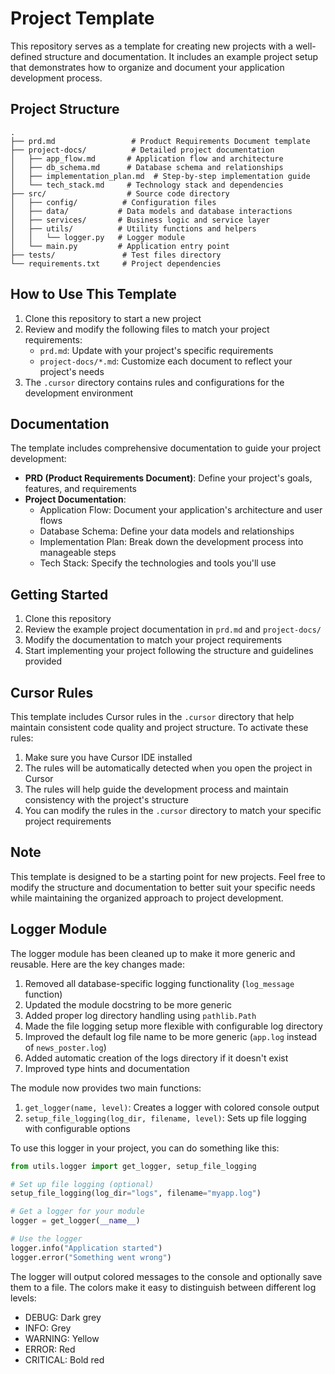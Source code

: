 # Project Template

This repository serves as a template for creating new projects with a well-defined structure and documentation. It includes an example project setup that demonstrates how to organize and document your application development process.

## Project Structure

```
.
├── prd.md                 # Product Requirements Document template
├── project-docs/          # Detailed project documentation
│   ├── app_flow.md       # Application flow and architecture
│   ├── db_schema.md      # Database schema and relationships
│   ├── implementation_plan.md  # Step-by-step implementation guide
│   └── tech_stack.md     # Technology stack and dependencies
├── src/                  # Source code directory
│   ├── config/          # Configuration files
│   ├── data/           # Data models and database interactions
│   ├── services/       # Business logic and service layer
│   ├── utils/          # Utility functions and helpers
│   │   └── logger.py   # Logger module
│   └── main.py         # Application entry point
├── tests/               # Test files directory
└── requirements.txt     # Project dependencies
```

## How to Use This Template

1. Clone this repository to start a new project
2. Review and modify the following files to match your project requirements:
   - `prd.md`: Update with your project's specific requirements
   - `project-docs/*.md`: Customize each document to reflect your project's needs
3. The `.cursor` directory contains rules and configurations for the development environment

## Documentation

The template includes comprehensive documentation to guide your project development:

- **PRD (Product Requirements Document)**: Define your project's goals, features, and requirements
- **Project Documentation**:
  - Application Flow: Document your application's architecture and user flows
  - Database Schema: Define your data models and relationships
  - Implementation Plan: Break down the development process into manageable steps
  - Tech Stack: Specify the technologies and tools you'll use

## Getting Started

1. Clone this repository
2. Review the example project documentation in `prd.md` and `project-docs/`
3. Modify the documentation to match your project requirements
4. Start implementing your project following the structure and guidelines provided

## Cursor Rules

This template includes Cursor rules in the `.cursor` directory that help maintain consistent code quality and project structure. To activate these rules:

1. Make sure you have Cursor IDE installed
2. The rules will be automatically detected when you open the project in Cursor
3. The rules will help guide the development process and maintain consistency with the project's structure
4. You can modify the rules in the `.cursor` directory to match your specific project requirements

## Note

This template is designed to be a starting point for new projects. Feel free to modify the structure and documentation to better suit your specific needs while maintaining the organized approach to project development.

## Logger Module

The logger module has been cleaned up to make it more generic and reusable. Here are the key changes made:

1. Removed all database-specific logging functionality (`log_message` function)
2. Updated the module docstring to be more generic
3. Added proper log directory handling using `pathlib.Path`
4. Made the file logging setup more flexible with configurable log directory
5. Improved the default log file name to be more generic (`app.log` instead of `news_poster.log`)
6. Added automatic creation of the logs directory if it doesn't exist
7. Improved type hints and documentation

The module now provides two main functions:

1. `get_logger(name, level)`: Creates a logger with colored console output
2. `setup_file_logging(log_dir, filename, level)`: Sets up file logging with configurable options

To use this logger in your project, you can do something like this:

```python
from utils.logger import get_logger, setup_file_logging

# Set up file logging (optional)
setup_file_logging(log_dir="logs", filename="myapp.log")

# Get a logger for your module
logger = get_logger(__name__)

# Use the logger
logger.info("Application started")
logger.error("Something went wrong")
```

The logger will output colored messages to the console and optionally save them to a file. The colors make it easy to distinguish between different log levels:
- DEBUG: Dark grey
- INFO: Grey
- WARNING: Yellow
- ERROR: Red
- CRITICAL: Bold red
